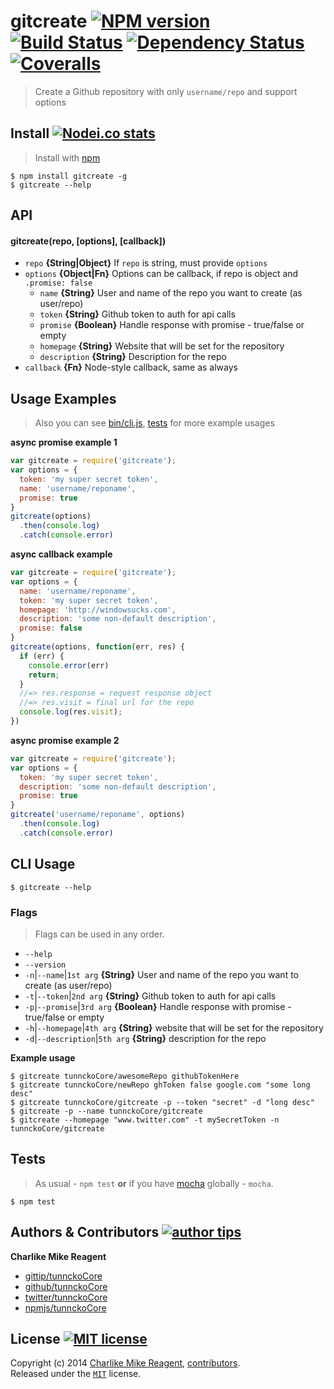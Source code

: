 # gitcreate [![NPM version][npmjs-shields]][npmjs-url] [![Build Status][travis-img]][travis-url] [![Dependency Status][depstat-img]][depstat-url] [![Coveralls][coveralls-shields]][coveralls-url]
> Create a Github repository with only `username/repo` and support options

## Install [![Nodei.co stats][npmjs-install]][npmjs-url]
> Install with [npm](https://npmjs.org)

```
$ npm install gitcreate -g
$ gitcreate --help
```

## API

#### gitcreate(repo, [options], [callback])
- `repo` **{String|Object}** If `repo` is string, must provide `options`
- `options` **{Object|Fn}** Options can be callback, if repo is object and `.promise: false`
  - `name` **{String}** User and name of the repo you want to create (as user/repo)
  - `token` **{String}** Github token to auth for api calls
  - `promise` **{Boolean}** Handle response with promise - true/false or empty
  - `homepage` **{String}** Website that will be set for the repository
  - `description` **{String}** Description for the repo
- `callback` **{Fn}** Node-style callback, same as always


## Usage Examples
> Also you can see [bin/cli.js](./bin/cli.js), [tests](./test/index.js) for more example usages

**async promise example 1**
```js
var gitcreate = require('gitcreate');
var options = {
  token: 'my super secret token',
  name: 'username/reponame',
  promise: true
}
gitcreate(options)
  .then(console.log)
  .catch(console.error)
```

**async callback example**
```js
var gitcreate = require('gitcreate');
var options = {
  name: 'username/reponame',
  token: 'my super secret token',
  homepage: 'http://windowsucks.com',
  description: 'some non-default description',
  promise: false
}
gitcreate(options, function(err, res) {
  if (err) {
    console.error(err)
    return;
  }
  //=> res.response = request response object
  //=> res.visit = final url for the repo
  console.log(res.visit);
})
```

**async promise example 2**
```js
var gitcreate = require('gitcreate');
var options = {
  token: 'my super secret token',
  description: 'some non-default description',
  promise: true
}
gitcreate('username/reponame', options)
  .then(console.log)
  .catch(console.error)
```

## CLI Usage
```
$ gitcreate --help
```

### Flags
> Flags can be used in any order.

- `--help`
- `--version`
- `-n`|`--name`|`1st arg` **{String}** User and name of the repo you want to create (as user/repo)
- `-t`|`--token`|`2nd arg` **{String}** Github token to auth for api calls
- `-p`|`--promise`|`3rd arg` **{Boolean}** Handle response with promise - true/false or empty
- `-h`|`--homepage`|`4th arg` **{String}** website that will be set for the repository
- `-d`|`--description`|`5th arg` **{String}** description for the repo

**Example usage**
```
$ gitcreate tunnckoCore/awesomeRepo githubTokenHere
$ gitcreate tunnckoCore/newRepo ghToken false google.com "some long desc"
$ gitcreate tunnckoCore/gitcreate -p --token "secret" -d "long desc"
$ gitcreate -p --name tunnckoCore/gitcreate
$ gitcreate --homepage "www.twitter.com" -t mySecretToken -n tunnckoCore/gitcreate
```

## Tests
> As usual - `npm test` **or** if you have [mocha][mocha-url] globally - `mocha`.

```
$ npm test
```

## Authors & Contributors [![author tips][author-gittip-img]][author-gittip]

**Charlike Mike Reagent**
+ [gittip/tunnckoCore][author-gittip]
+ [github/tunnckoCore][author-github]
+ [twitter/tunnckoCore][author-twitter]
+ [npmjs/tunnckoCore][author-npmjs]


## License [![MIT license][license-img]][license-url]
Copyright (c) 2014 [Charlike Mike Reagent][author-website], [contributors](https://github.com/tunnckoCore/gitcreate/graphs/contributors).  
Released under the [`MIT`][license-url] license.



[npmjs-url]: http://npm.im/gitcreate
[npmjs-shields]: http://img.shields.io/npm/v/gitcreate.svg
[npmjs-install]: https://nodei.co/npm/gitcreate.svg?mini=true

[coveralls-url]: https://coveralls.io/r/tunnckoCore/gitcreate?branch=master
[coveralls-shields]: https://img.shields.io/coveralls/tunnckoCore/gitcreate.svg

[license-url]: https://github.com/tunnckoCore/gitcreate/blob/master/license.md
[license-img]: http://img.shields.io/badge/license-MIT-blue.svg

[travis-url]: https://travis-ci.org/tunnckoCore/gitcreate
[travis-img]: https://travis-ci.org/tunnckoCore/gitcreate.svg?branch=master

[depstat-url]: https://david-dm.org/tunnckoCore/gitcreate
[depstat-img]: https://david-dm.org/tunnckoCore/gitcreate.svg

[author-gittip-img]: http://img.shields.io/gittip/tunnckoCore.svg
[author-gittip]: https://www.gittip.com/tunnckoCore
[author-github]: https://github.com/tunnckoCore
[author-twitter]: https://twitter.com/tunnckoCore

[author-website]: http://www.whistle-bg.tk
[author-npmjs]: https://npmjs.org/~tunnckocore

[cobody-url]: https://github.com/tj/co-body
[mocha-url]: https://github.com/tj/mocha
[rawbody-url]: https://github.com/stream-utils/raw-body
[multer-url]: https://github.com/expressjs/multer
[express-url]: https://github.com/strongloop/express
[formidable-url]: https://github.com/felixge/node-formidable
[co-url]: https://github.com/tj/co
[extend-url]: https://github.com/justmoon/node-extend
[csp-report]: https://mathiasbynens.be/notes/csp-reports
